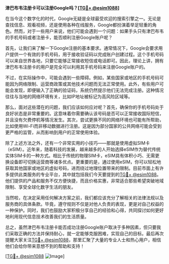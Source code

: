 **津巴布韦注册卡可以注册Google吗？[[TG💪+ @esim1088](https://t.me/s/esim1088)]**

在当今这个数字化的时代，Google无疑是全球最受欢迎的搜索引擎之一。无论是查找信息、观看视频，还是使用各种在线服务，Google都扮演着举足轻重的角色。然而，对于一些用户来说，他们可能会遇到一个问题：如果手头只有津巴布韦的手机号码或者注册卡，能否顺利注册Google账户呢？

首先，让我们来了解一下Google注册的基本要求。通常情况下，Google会要求用户提供一个有效的手机号码，用于接收验证码以完成账户创建过程。这个手机号码可以来自世界各地，只要它能够正常接收短信或电话即可。因此，理论上讲，拥有津巴布韦注册卡的用户是完全可以利用其手机号码来注册Google账户的。

不过，在实际操作中，可能会遇到一些障碍。例如，某些国家或地区的手机号码可能因为网络限制、运营商政策或其他技术问题而无法正常使用。此外，有些用户可能会发现，即便输入了正确的验证码，系统仍然提示他们无法完成注册。这种情况往往与当地的网络环境有关，比如IP地址被标记为高风险区域等。

那么，面对这些潜在的问题，我们应该如何应对呢？首先，确保你的手机号码处于良好状态是非常重要的。这意味着你需要确认该号码是否可以正常接收国际短信，并且没有欠费停机等情况发生。其次，尝试更换不同的网络环境也可能有所帮助，比如使用Wi-Fi而非移动数据进行注册。这是因为部分国家的公共网络可能会受到更严格的监管，从而影响到用户的正常使用体验。

除了上述方法之外，还有一个非常实用的小技巧——那就是使用虚拟SIM卡（eSIM）。近年来，随着科技的发展，越来越多的人开始选择eSIM作为替代传统实体SIM卡的一种方式。相比于传统的物理SIM卡，eSIM具有体积小巧、无需更换设备即可切换运营商等诸多优点。更重要的是，通过使用eSIM，你可以轻松地获取其他国家或地区的虚拟号码，进而绕过地理位置带来的限制。目前市面上有许多提供此类服务的专业平台，其中就包括我们今天要提到的[TG💪+ @esim1088](https://t.me/s/esim1088)。他们提供的产品和服务不仅方便快捷，而且价格实惠，非常适合那些希望突破地域限制、享受全球化数字生活的朋友。

当然啦，在决定采用任何解决方案之前，我们都应该充分了解相关的法律法规以及服务商的具体条款。毕竟，遵守规则不仅是对他人负责的表现，更是对自己权益的一种保护。同时，我们也鼓励大家积极分享自己的经验和心得，共同探讨如何更好地利用现代信息技术改善我们的生活质量。

总之，虽然津巴布韦注册卡能否成功注册Google账户取决于多种因素，但只要我们采取正确的方法并保持耐心，就一定能够克服困难，实现自己的目标。最后再次提醒大家关注[TG💪+ @esim1088](https://t.me/s/esim1088)，那里汇聚了大量的专业人士和热心用户，相信他们会给你带来意想不到的帮助和支持！

[[TG💪+ @esim1088](https://t.me/s/esim1088) ![Image](https://i.postimg.cc/4NQfJmqS/Snipaste-2025-05-13-00-14-12.png)]